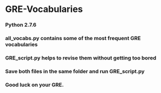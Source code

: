 # GRE-Vocabularies
### Python 2.7.6
### all_vocabs.py contains some of the most frequent GRE vocabularies
### GRE_script.py helps to revise them without getting too bored
### Save both files in the same folder and run GRE_script.py
### Good luck on your GRE.

